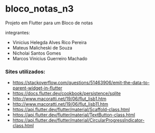 # bloco_notas_n3

Projeto em Flutter para um Bloco de notas

integrantes:
* Vinicius Helegda Alves Rico Pereira
* Mateus Malicheski de Souza
* Nicholai Santos Gomes
* Marcos Vinicius Guerreiro Machado

### Sites utilizados:
* https://stackoverflow.com/questions/51463906/emit-the-data-to-parent-widget-in-flutter
* https://docs.flutter.dev/cookbook/persistence/sqlite
* http://www.macoratti.net/19/06/flut_lisb1.htm
* http://www.macoratti.net/19/06/flut_lisb11.htm
* https://api.flutter.dev/flutter/material/Scaffold-class.html
* https://api.flutter.dev/flutter/material/TextButton-class.html
* https://api.flutter.dev/flutter/material/CircularProgressIndicator-class.html

